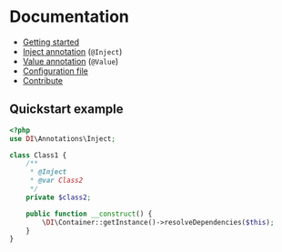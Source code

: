 # Documentation

* [Getting started](doc/getting-started)
* [Inject annotation](doc/inject-annotation) (`@Inject`)
* [Value annotation](doc/value-annotation) (`@Value`)
* [Configuration file](doc/configuration-file)
* [Contribute](doc/contribute)

## Quickstart example

```php
<?php
use DI\Annotations\Inject;

class Class1 {
    /**
     * @Inject
     * @var Class2
     */
    private $class2;

    public function __construct() {
        \DI\Container::getInstance()->resolveDependencies($this);
    }
}
```
